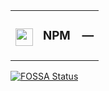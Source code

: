 <table><tr> <td colspan="1"> <h3 align="center"> <picture> <source media="(prefers-color-scheme: dark)" srcset="https://nikolahristov.tech/Image/GitHub/NPM.svg"> <source media="(prefers-color-scheme: light)" srcset="https://nikolahristov.tech/Image/GitHub/NPM.svg"> <img width="28" alt="" src="https://nikolahristov.tech/Image/GitHub/NPM.svg"> </picture>  </h3> </td> <td colspan="3" valign="top"> <h3 align="center"> NPM — </h3> </td> </tr></table><a href="https://fossa.app/projects/git%2Bgithub.com%2FCodeEditorLand%2FDependencyTauriNPM?ref=badge_large&issueType=license"><img src="https://fossa.app/api/projects/git%2Bgithub.com%2FCodeEditorLand%2FDependencyTauriNPM.svg?type=large&issueType=license" alt="FOSSA Status"></a>
	